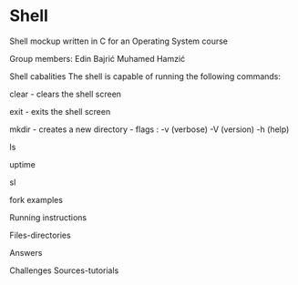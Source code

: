 # Shell
Shell mockup written in C for an Operating System course

Group members:
Edin Bajrić
Muhamed Hamzić

Shell cabalities
The shell is capable of running the following commands:

clear - clears the shell screen

exit - exits the shell screen

mkdir - creates a new directory - flags : -v (verbose) -V (version) -h (help)

ls

uptime

sl

fork examples

Running instructions

Files-directories

Answers 


Challenges
Sources-tutorials


